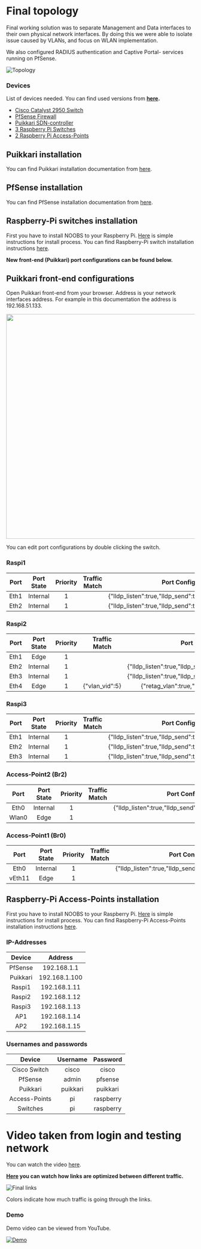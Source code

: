 # Final topology

Final working solution was to separate Management and Data interfaces to their own physical network interfaces.
By doing this we were able to isolate issue caused by VLANs, and focus on WLAN implementation.

We also configured RADIUS authentication and Captive Portal- services running on PfSense.

![Topology](https://cybertrust.labranet.jamk.fi/cf2017/overflow/raw/master/pictures/topologia4.png)

### Devices

List of devices needed. You can find used versions from __[here](https://cybertrust.labranet.jamk.fi/cf2017/overflow/blob/master/Random/versions.md).__

* [Cisco Catalyst 2950 Switch](https://cybertrust.labranet.jamk.fi/cf2017/overflow/blob/master/Cisco/README.md)
* [PfSense Firewall](https://cybertrust.labranet.jamk.fi/cf2017/overflow/blob/master/PfSense/final.md)
* [Puikkari SDN-controller](https://cybertrust.labranet.jamk.fi/cf2017/overflow/wikis/puikkari/installation)
* [3 Raspberry Pi Switches](https://cybertrust.labranet.jamk.fi/cf2017/overflow/blob/master/RaspberrySwitches/README.md)
* [2 Raspberry Pi Access-Points](https://cybertrust.labranet.jamk.fi/cf2017/overflow/blob/master/RaspberryAccessPoint/final.md)

## Puikkari installation

You can find Puikkari installation documentation from [here](https://cybertrust.labranet.jamk.fi/cf2017/overflow/wikis/puikkari/installation).

## PfSense installation

You can find PfSense installation documentation from [here](https://cybertrust.labranet.jamk.fi/cf2017/overflow/blob/master/PfSense/final.md).

## Raspberry-Pi switches installation

First you have to install NOOBS to your Raspberry Pi. [Here](https://www.raspberrypi.org/help/noobs-setup/2/) is simple instructions for install process. 
You can find Raspberry-Pi switch installation instructions [here](https://cybertrust.labranet.jamk.fi/cf2017/overflow/tree/master/RaspberrySwitches#raspberry-pi-switches-installation).

__New front-end (Puikkari) port configurations can be found below.__

## Puikkari front-end configurations

Open Puikkari front-end from your browser. Address is your network interfaces address. For example in this documentation the address is 192.168.51.133.

<img src="https://cybertrust.labranet.jamk.fi/cf2017/overflow/raw/master/pictures/interface_conf.png" width="600" />

You can edit port configurations by double clicking the switch.

### Raspi1

|Port|Port State|Priority|Traffic Match|Port Configuration|
|:-------------:|:-------------:|:-------------:|:-------------:|:-------------:|
|Eth1|Internal|1||{"lldp_listen":true,"lldp_send":true,"lldp_send_interval":2}|
|Eth2|Internal|1||{"lldp_listen":true,"lldp_send":true,"lldp_send_interval":2}|

### Raspi2

|Port|Port State|Priority|Traffic Match|Port Configuration|
|:-------------:|:-------------:|:-------------:|:-------------:|:-------------:|
|Eth1|Edge|1|||
|Eth2|Internal|1||{"lldp_listen":true,"lldp_send":true,"lldp_send_interval":2}|
|Eth3|Internal|1||{"lldp_listen":true,"lldp_send":true,"lldp_send_interval":2}|
|Eth4|Edge|1|{"vlan_vid":5}|{"retag_vlan":true,"untag_vlan":true,"vlan":100}|

### Raspi3

|Port|Port State|Priority|Traffic Match|Port Configuration|
|:-------------:|:-------------:|:-------------:|:-------------:|:-------------:|
|Eth1|Internal|1||{"lldp_listen":true,"lldp_send":true,"lldp_send_interval":2}|
|Eth2|Internal|1||{"lldp_listen":true,"lldp_send":true,"lldp_send_interval":2}|
|Eth3|Internal|1||{"lldp_listen":true,"lldp_send":true,"lldp_send_interval":2}|

### Access-Point2 (Br2)

|Port|Port State|Priority|Traffic Match|Port Configuration|
|:-------------:|:-------------:|:-------------:|:-------------:|:-------------:|
|Eth0|Internal|1||{"lldp_listen":true,"lldp_send":true,"lldp_send_interval":2}|
|Wlan0|Edge|1||||

### Access-Point1 (Br0)

|Port|Port State|Priority|Traffic Match|Port Configuration|
|:-------------:|:-------------:|:-------------:|:-------------:|:-------------:|
|Eth0|Internal|1||{"lldp_listen":true,"lldp_send":true,"lldp_send_interval":2}|
|vEth11|Edge|1||||

## Raspberry-Pi Access-Points installation

First you have to install NOOBS to your Raspberry Pi. [Here](https://www.raspberrypi.org/help/noobs-setup/2/) is simple instructions for install process.
You can find Raspberry-Pi Access-Points installation instructions [here](https://cybertrust.labranet.jamk.fi/cf2017/overflow/blob/master/RaspberryAccessPoint/final.md).

### IP-Addresses

| Device | Address  |
|:-------------:|:-------------:|
| PfSense |192.168.1.1|
| Puikkari | 192.168.1.100 |
| Raspi1 | 192.168.1.11 |
| Raspi2 | 192.168.1.12 |
| Raspi3 | 192.168.1.13 |
| AP1 | 192.168.1.14 |
| AP2 | 192.168.1.15 |

### Usernames and passwords

|Device| Username | Password  |
|:-------------:|:-------------:|:-------------:|
|Cisco Switch|cisco|cisco|
|PfSense|admin|pfsense|
|Puikkari|puikkari|puikkari|
|Access-Points|pi|raspberry|
|Switches|pi|raspberry|

# Video taken from login and testing network

You can watch the video [here](https://cybertrust.labranet.jamk.fi/cf2017/overflow/raw/master/pictures/Wlan_cp_connection).

__[Here](https://cybertrust.labranet.jamk.fi/cf2017/overflow/blob/master/pictures/final_optimization.ogv) you can watch how links are optimized between different traffic.__

![Final links](https://cybertrust.labranet.jamk.fi/cf2017/overflow/raw/master/pictures/final_links.png)

Colors indicate how much traffic is going through the links.

### Demo

Demo video can be viewed from YouTube.

[![Demo](https://img.youtube.com/vi/EUBPUdrJnrI/0.jpg)](https://www.youtube.com/watch?v=EUBPUdrJnrI "Puikkari Demo")

